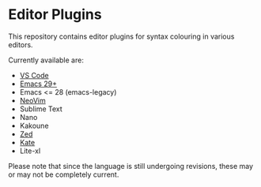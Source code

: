 # Editor Plugins
This repository contains editor plugins for syntax colouring in various
editors.

Currently available are:
- [VS Code](https://github.com/c3lang/vscode-c3)
- [Emacs 29+](https://github.com/c3lang/c3-ts-mode)
- Emacs <= 28 (emacs-legacy)
- [NeoVim](https://github.com/wstucco/c3.nvim)
- Sublime Text
- Nano
- Kakoune
- [Zed](https://github.com/AineeJames/c3-zed)
- [Kate](https://kate-editor.org/get-it/)
- Lite-xl

Please note that since the language is still undergoing revisions, these may or may not be completely
current.
